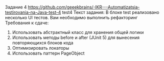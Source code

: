 Задание 4
https://github.com/geeekbrains/-IKR---Automatizatsia-testirovania-na-Java-test-4 test4
Текст задания:
В блоке test реализовано несколько UI тестов. Вам необходимо выполнить рефакторинг
Требования к сдаче:
1) Использовать абстрактный класс для хранения общей логики
2) Использовать методы before и after (JUnit 5) для вынесения повторяющихся блоков кода
3) Оптимизировать локаторы
4) Использовать паттерн PageObject
